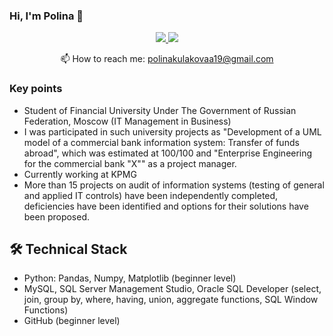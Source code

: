 ### Hi, I'm Polina 👋





<p align='center'>
   <a href="https://wa.me/79229305321">
       <img src="https://img.shields.io/badge/WhatsApp-25D366?style=for-the-badge&logo=whatsapp&logoColor=white"/>
   </a>
   <a href="https://hh.ru/resume/099a3f9fff078e8bc60039ed1f786c6857484f">
       <img src="https://img.shields.io/badge/Head Hunter-B71C1C?style=for-the-badge&logo=wire&logoColor=white"/>
   </a>
<p align='center'>
   📫 How to reach me: <a href='mailto:polinakulakovaa19@gmail.com'>polinakulakovaa19@gmail.com</a>
</p>


### Key points
*   Student of Financial University Under The Government of
Russian Federation, Moscow (IT Management in Business)
*   I was participated in such university projects as "Development of a UML model of a commercial
bank information system: Transfer of funds abroad", which was estimated at 100/100 and "Enterprise Engineering for the
commercial bank "X"" as a project manager. 
*   Currently working at KPMG 
*   More than 15 projects on audit of information systems (testing of general and applied IT controls) have been independently completed, deficiencies have been identified and options for their solutions have been proposed.

## 🛠 Technical Stack
*   Python: Pandas, Numpy, Matplotlib (beginner level)
*   MySQL, SQL Server Management Studio, Oracle SQL Developer (select, join, group by, where, having, union, aggregate functions, SQL Window Functions)
*   GitHub (beginner level)
